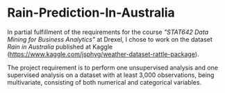 # Rain-Prediction-In-Australia
In partial fulfillment of the requirements for the course *"STAT642 Data Mining for Business Analytics"* at Drexel, I chose to work on the dataset *Rain in Australia* published at Kaggle (https://www.kaggle.com/jsphyg/weather-dataset-rattle-package).

The project requirement is to perform one unsupervised analysis and one supervised analysis on a dataset with at least 3,000 observations, being multivariate, consisting of both numerical and categorical variables.

